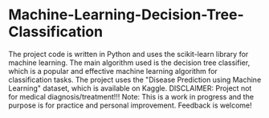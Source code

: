 # Machine-Learning-Decision-Tree-Classification
The project code is written in Python and uses the scikit-learn library for machine learning. The main algorithm used is the decision tree classifier, which is a popular and effective machine learning algorithm for classification tasks. The project uses the "Disease Prediction using Machine Learning" dataset, which is available on Kaggle. DISCLAIMER:  Project not for medical diagnosis/treatment!!!
Note: This is a work in progress and the purpose is for practice and personal improvement. Feedback is welcome!
